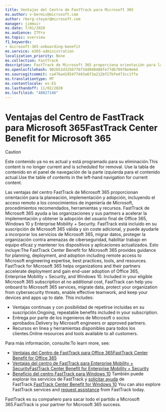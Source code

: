 ```yaml
---
title: Ventajas del Centro de FastTrack para Microsoft 365
ms.author: v-bermic@microsoft.com
author: rberg-steyer@microsoft.com
manager: jimmuir
ms.date: 7/01/2020
ms.audience: ITPro
ms.topic: overview
f1_keywords:
- microsoft-365-onboarding-benefit
ms.service: m365-administration
localization_priority: None
ms.collection: FastTrack
description: FastTrack de Microsoft 365 proporciona orientación para la planeación, implementación y adopción, incluyendo el acceso remoto a los conocimientos de ingeniería de Microsoft, procedimientos recomendados, herramientas y recursos. FastTrack de Microsoft 365 ayuda a las organizaciones y sus partners a acelerar la implementación y obtener la adopción del usuario final de Office 365, Windows 10 y Enterprise Mobility + Security.
ms.openlocfilehash: 902b52d3256776f3dd949488fe77db79978e9e6d
ms.sourcegitcommit: ca476a4195477d43a6f3a212bf27bfe473cc1ffa
ms.translationtype: MT
ms.contentlocale: es-ES
ms.lasthandoff: 11/02/2020
ms.locfileid: "48827146"
---
```

# <a name="fasttrack-center-benefit-for-microsoft-365"></a><span data-ttu-id="09652-104">Ventajas del Centro de FastTrack para Microsoft 365</span><span class="sxs-lookup"><span data-stu-id="09652-104">FastTrack Center Benefit for Microsoft 365</span></span>

> [!CAUTION]
> <span data-ttu-id="09652-105">Este contenido ya no es actual y está programado para su eliminación.</span><span class="sxs-lookup"><span data-stu-id="09652-105">This content is no longer current and is scheduled for removal.</span></span> <span data-ttu-id="09652-106">Use la tabla de contenido en el panel de navegación de la parte izquierda para el contenido actual.</span><span class="sxs-lookup"><span data-stu-id="09652-106">Use the table of contents in the left-hand navigation for current content.</span></span>

<span data-ttu-id="09652-p103">Las ventajas del centro FastTrack de Microsoft 365 proporcionan orientación para la planeación, implementación y adopción, incluyendo el acceso remoto a los conocimientos de ingeniería de Microsoft, procedimientos recomendados, herramientas y recursos. FastTrack de Microsoft 365 ayuda a las organizaciones y sus partners a acelerar la implementación y obtener la adopción del usuario final de Office 365, Windows 10 y Enterprise Mobility + Security. FastTrack está incluido en su suscripción de Microsoft 365 válida y sin coste adicional, y puede ayudarle a incorporar los servicios de Microsoft 365, migrar datos, proteger la organización contra amenazas de ciberseguridad, habilitar trabajo en equipo eficaz y mantener los dispositivos y aplicaciones actualizados. Esto incluye:</span><span class="sxs-lookup"><span data-stu-id="09652-p103">The FastTrack Center Benefit for Microsoft 365 provides guidance for planning, deployment, and adoption including remote access to Microsoft engineering expertise, best practices, tools, and resources. FastTrack for Microsoft 365 helps organizations and their partners accelerate deployment and gain end-user adoption of Office 365, Enterprise Mobility + Security, and Windows 10. Included in your eligible Microsoft 365 subscription at no additional cost, FastTrack can help you onboard to Microsoft 365 services, migrate data, protect your organization from cybersecurity threats, enable effective teamwork, and keep your devices and apps up to date. This includes:</span></span>

- <span data-ttu-id="09652-111">Ventajas continuas y con posibilidad de repetirse incluidas en su suscripción.</span><span class="sxs-lookup"><span data-stu-id="09652-111">Ongoing, repeatable benefits included in your subscription.</span></span>
- <span data-ttu-id="09652-112">Entrega por parte de los ingenieros de Microsoft o socios aprobados.</span><span class="sxs-lookup"><span data-stu-id="09652-112">Delivery by Microsoft engineers or approved partners.</span></span>
- <span data-ttu-id="09652-113">Recursos en línea y herramientas disponibles para todos los clientes.</span><span class="sxs-lookup"><span data-stu-id="09652-113">Online resources and tools available to all customers.</span></span>
  
<span data-ttu-id="09652-114">Para más información, consulte:</span><span class="sxs-lookup"><span data-stu-id="09652-114">To learn more, see:</span></span>

- [<span data-ttu-id="09652-115">Ventajas del Centro de FastTrack para Office 365</span><span class="sxs-lookup"><span data-stu-id="09652-115">FastTrack Center Benefit for Office 365</span></span>](O365-fasttrack-benefit-for-office-365.md) 
- [<span data-ttu-id="09652-116">Ventajas del centro de FastTrack para Enterprise Mobility + Security</span><span class="sxs-lookup"><span data-stu-id="09652-116">FastTrack Center Benefit for Enterprise Mobility + Security</span></span>](EMS-fasttrack-benefit-for-EMS.md)
- <span data-ttu-id="09652-117">[Beneficio del centro FastTrack para Windows 10](Win-10-fasttrack-benefit-for-Windows-10.md) También puede explorar los servicios de FastTrack y [solicitar ayuda](https://go.microsoft.com/fwlink/p/?LinkId=2003903) de FastTrack.</span><span class="sxs-lookup"><span data-stu-id="09652-117">[FastTrack Center Benefit for Windows 10](Win-10-fasttrack-benefit-for-Windows-10.md) You can also explore FastTrack services and [request assistance](https://go.microsoft.com/fwlink/p/?LinkId=2003903) from FastTrack today.</span></span>

<span data-ttu-id="09652-118">FastTrack es su compañero para sacar todo el partido a Microsoft 365.</span><span class="sxs-lookup"><span data-stu-id="09652-118">FastTrack is your partner for Microsoft 365 success.</span></span>
  